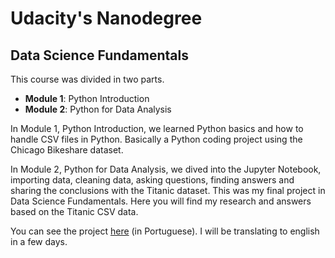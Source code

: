 <h1>Udacity's Nanodegree</h1>
<h2>Data Science Fundamentals</h2>

<p>This course was divided in two parts.</p>
  <ul>
    <li><strong>Module 1</strong>: Python Introduction<br></li>
    <li><strong>Module 2</strong>: Python for Data Analysis</li>
  </ul>
<p>In Module 1, Python Introduction, we learned Python basics and how to handle CSV files in Python. Basically a Python coding project using the Chicago Bikeshare dataset.</p>
<p>In Module 2, Python for Data Analysis, we dived into the Jupyter Notebook, importing data, cleaning data, asking questions, finding answers and sharing the conclusions with the Titanic dataset. This was my final project in Data Science Fundamentals. Here you will find my research and answers based on the Titanic CSV data.</p>

<p>You can see the project <a href="https://github.com/felipefgoncalves/titanic_fds1/blob/master/p2/titanic_project_PTBR.ipynb">here</a> (in Portuguese). I will be translating to english in a few days.</p>
